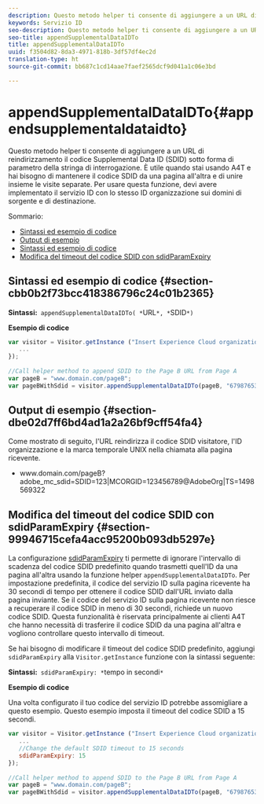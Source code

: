 ```yaml
---
description: Questo metodo helper ti consente di aggiungere a un URL di reindirizzamento il codice Supplemental Data ID (SDID) sotto forma di parametro della stringa di interrogazione. È utile quando stai usando A4T e hai bisogno di mantenere il codice SDID da una pagina all'altra e di unire insieme le visite separate. Per usare questa funzione, devi avere implementato il servizio ID con lo stesso ID organizzazione sui domini di sorgente e di destinazione.
keywords: Servizio ID
seo-description: Questo metodo helper ti consente di aggiungere a un URL di reindirizzamento il codice Supplemental Data ID (SDID) sotto forma di parametro della stringa di interrogazione. È utile quando stai usando A4T e hai bisogno di mantenere il codice SDID da una pagina all'altra e di unire insieme le visite separate. Per usare questa funzione, devi avere implementato il servizio ID con lo stesso ID organizzazione sui domini di sorgente e di destinazione.
seo-title: appendSupplementalDataIDTo
title: appendSupplementalDataIDTo
uuid: f3504d82-8da3-4971-818b-3df57df4ec2d
translation-type: ht
source-git-commit: bb687c1cd14aae7faef2565dcf9d041a1c06e3bd

---
```



# appendSupplementalDataIDTo{#appendsupplementaldataidto}

Questo metodo helper ti consente di aggiungere a un URL di reindirizzamento il codice Supplemental Data ID (SDID) sotto forma di parametro della stringa di interrogazione. È utile quando stai usando A4T e hai bisogno di mantenere il codice SDID da una pagina all&#39;altra e di unire insieme le visite separate. Per usare questa funzione, devi avere implementato il servizio ID con lo stesso ID organizzazione sui domini di sorgente e di destinazione.

Sommario:

<ul class="simplelist"> 
 <li> <a href="../../mcvid-library/mcvid-get-set/mcvid-appendsupplementaldataidto.md#section-cbb0b2f73bcc418386796c24c01b2365" format="dita" scope="local"> Sintassi ed esempio di codice </a> </li> 
 <li> <a href="../../mcvid-library/mcvid-get-set/mcvid-appendsupplementaldataidto.md#section-dbe02d7ff6bd4ad1a2a26bf9cff54fa4" format="dita" scope="local"> Output di esempio </a> </li> 
 <li> <a href="../../mcvid-library/mcvid-get-set/mcvid-appendsupplementaldataidto.md#section-cbb0b2f73bcc418386796c24c01b2365" format="dita" scope="local"> Sintassi ed esempio di codice </a> </li> 
 <li> <a href="../../mcvid-library/mcvid-get-set/mcvid-appendsupplementaldataidto.md#section-99946715cefa4acc95200b093db5297e" format="dita" scope="local"> Modifica del timeout del codice SDID con sdidParamExpiry </a> </li> 
</ul>

## Sintassi ed esempio di codice {#section-cbb0b2f73bcc418386796c24c01b2365}

**Sintassi:**` appendSupplementalDataIDTo( *`URL`*, *`SDID`*)`

**Esempio di codice**

```js
var visitor = Visitor.getInstance ("Insert Experience Cloud organization ID here",{ 
   ... 
}); 
 
//Call helper method to append SDID to the Page B URL from Page A 
var pageB = "www.domain.com/pageB"; 
var pageBWithSdid = visitor.appendSupplementalDataIDTo(pageB, "67987653465787219");
```

## Output di esempio {#section-dbe02d7ff6bd4ad1a2a26bf9cff54fa4}

Come mostrato di seguito, l&#39;URL reindirizza il codice SDID visitatore, l&#39;ID organizzazione e la marca temporale UNIX nella chiamata alla pagina ricevente.

<ul class="simplelist"> 
 <li> <span class="codeph"> www.domain.com/pageB?adobe_mc_sdid=SDID=123|MCORGID=123456789@AdobeOrg|TS=1498569322 </span> </li> 
</ul>

## Modifica del timeout del codice SDID con sdidParamExpiry {#section-99946715cefa4acc95200b093db5297e}

La configurazione [sdidParamExpiry](../../mcvid-library/mcvid-function-vars/mcvid-sdidparamexpiry.md#reference-cef3fd03c43b4772b2422e220b40a458) ti permette di ignorare l&#39;intervallo di scadenza del codice SDID predefinito quando trasmetti quell&#39;ID da una pagina all&#39;altra usando la funzione helper `appendSupplementalDataIDTo`. Per impostazione predefinita, il codice del servizio ID sulla pagina ricevente ha 30 secondi di tempo per ottenere il codice SDID dall&#39;URL inviato dalla pagina inviante. Se il codice del servizio ID sulla pagina ricevente non riesce a recuperare il codice SDID in meno di 30 secondi, richiede un nuovo codice SDID. Questa funzionalità è riservata principalmente ai clienti A4T che hanno necessità di trasferire il codice SDID da una pagina all&#39;altra e vogliono controllare questo intervallo di timeout.

Se hai bisogno di modificare il timeout del codice SDID predefinito, aggiungi `sdidParamExpiry` alla `Visitor.getInstance` funzione con la sintassi seguente:

**Sintassi:**` sdidParamExpiry: *`tempo in secondi`*`

**Esempio di codice**

Una volta configurato il tuo codice del servizio ID potrebbe assomigliare a questo esempio. Questo esempio imposta il timeout del codice SDID a 15 secondi.

```js
var visitor = Visitor.getInstance ("Insert Experience Cloud organization ID here",{ 
   ... 
   //Change the default SDID timeout to 15 seconds 
   sdidParamExpiry: 15 
}); 
 
//Call helper method to append SDID to the Page B URL from Page A 
var pageB = "www.domain.com/pageB"; 
var pageBWithSdid = visitor.appendSupplementalDataIDTo(pageB, "67987653465787219"); 
```

